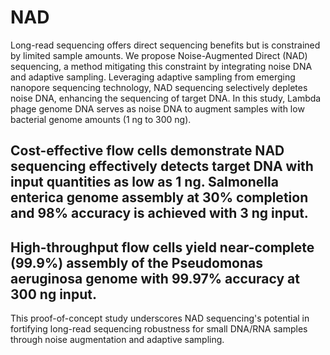 # NAD
Long-read sequencing offers direct sequencing benefits but is constrained by limited sample amounts. We propose Noise-Augmented Direct (NAD) sequencing, a method mitigating this constraint by integrating noise DNA and adaptive sampling. Leveraging adaptive sampling from emerging nanopore sequencing technology, NAD sequencing selectively depletes noise DNA, enhancing the sequencing of target DNA. In this study, Lambda phage genome DNA serves as noise DNA to augment samples with low bacterial genome amounts (1 ng to 300 ng). 
## Cost-effective flow cells demonstrate NAD sequencing effectively detects target DNA with input quantities as low as 1 ng. Salmonella enterica genome assembly at 30% completion and 98% accuracy is achieved with 3 ng input. 
## High-throughput flow cells yield near-complete (99.9%) assembly of the Pseudomonas aeruginosa genome with 99.97% accuracy at 300 ng input. 
This proof-of-concept study underscores NAD sequencing's potential in fortifying long-read sequencing robustness for small DNA/RNA samples through noise augmentation and adaptive sampling.
